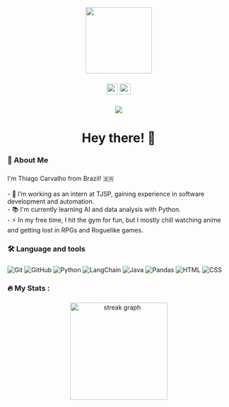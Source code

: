 <div align="center">
  <img height="150" src="https://media.giphy.com/media/M9gbBd9nbDrOTu1Mqx/giphy.gif"  />
</div>

###

<div align="center">
  <a href="https://instagram.com/thiag.carve" target="_blank"><img src="https://img.shields.io/badge/-Instagram-%23E4405F?style=for-the-badge&logo=instagram&logoColor=white" height="25" target="_blank"></a>
  <a href="https://www.linkedin.com/in/thiago-carvalho-b0215a208/" target="_blank"><img src="https://img.shields.io/badge/LinkedIn-0077B5?style=for-the-badge&logo=linkedin&logoColor=white" height="25" target="_blank"></a>
</div>

###

<div align="center">
  <img src="https://visitor-badge.laobi.icu/badge?page_id=thiago-schwann&"  />
</div>

###

<h1 align="center">Hey there! 👋</h1>

###

<h3 align="left">🎯  About Me</h3>

###

<p align="left">I'm Thiago Carvalho from Brazil! 🇧🇷<br><br>- 🔭 I’m working as an intern at TJSP, gaining experience in software development and automation.<br>- 📚 I'm currently learning AI and data analysis with Python.  
<br>- ⚡ In my free time, I hit the gym for fun, but I mostly chill watching anime and getting lost in RPGs and Roguelike games.</p>  </p>

###

<h3 align="left">🛠 Language and tools</h3>

###

![Git](https://github.com/user-attachments/assets/afd68c59-9394-4c0f-a0d2-d5255bec1c83)
![GitHub](https://github.com/user-attachments/assets/1564ebd0-a45b-4e0f-8265-6d84c66cd058)
![Python](https://github.com/user-attachments/assets/00d778df-50ae-4410-8723-e4b2724c67b3)
![LangChain](https://github.com/user-attachments/assets/c3cbbd8e-cb8b-4ac5-a7af-b402e4067cb1)
![Java](https://github.com/user-attachments/assets/e6bdb62c-db5f-4da7-8f69-1462375ce35d)
![Pandas](https://github.com/user-attachments/assets/1e3e44a8-2e17-4b88-bbc0-76f3c93d8c30)
![HTML](https://github.com/user-attachments/assets/f545a9cf-f241-43e8-9efb-3e6de7052b87)
![CSS](https://github.com/user-attachments/assets/7d0f45b1-12be-4b6b-8ca6-feafaf68e4d1)

###

<h3 align="left">🔥   My Stats :</h3>

###

<div align="center">
  <img src="https://streak-stats.demolab.com?user=thiago-schwann&locale=en&mode=daily&theme=dark&hide_border=false&border_radius=5&order=3" height="220" alt="streak graph"  />
</div>

###
